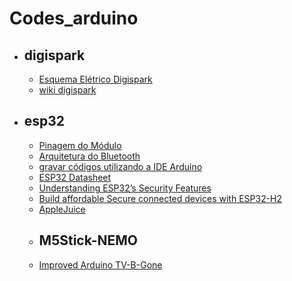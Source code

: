 # Codes_arduino



- ## digispark
  - [Esquema Elétrico Digispark](https://d229kd5ey79jzj.cloudfront.net/1016/DigisparkSchematic.pdf)
  - [wiki digispark]([wiki/digispark](https://digistump.com/wiki/digispark)https://digistump.com/wiki/digispark)
- ## esp32
  - [Pinagem do Módulo](https://d229kd5ey79jzj.cloudfront.net/1013/ESP32-Pinout.jpg)
  - [Arquitetura do Bluetooth](https://d229kd5ey79jzj.cloudfront.net/1013/esp32_bluetooth_architecture_en.pdf)
  - [gravar códigos utilizando a IDE Arduino](https://github.com/espressif/arduino-esp32#installation-instructions)
  - [ESP32 Datasheet](https://d229kd5ey79jzj.cloudfront.net/1013/esp32_datasheet_en.pdf)
  - [Understanding ESP32’s Security Features](https://blog.espressif.com/understanding-esp32s-security-features-14483e465724)
  - [Build affordable Secure connected devices with ESP32-H2](https://blog.espressif.com/build-affordable-secure-connected-devices-with-esp32-h2-b8d542df8cb4)
  - [AppleJuice](https://github.com/ECTO-1A/AppleJuice)
  - ## M5Stick-NEMO
  - [Improved Arduino TV-B-Gone](https://www.righto.com/2010/11/improved-arduino-tv-b-gone.html)
